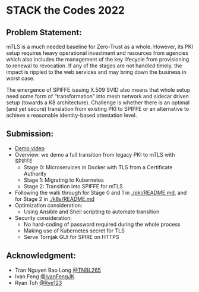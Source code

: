 # STACK the Codes 2022

## Problem Statement:
mTLS is a much needed baseline for Zero-Trust as a whole. However, its PKI setup requires heavy operational
investment and resources from agencies which also  includes the management of the key lifecycle from provisioning to renewal to revocation.
If any of the stages are not handled timely, the impact is  rippled to the web services and may bring down the
business in worst case.

The emergence of SPIFFE issuing X.509 SVID also means  that whole setup need some form of “transformation” into
mesh network and sidecar driven setup (towards a K8  architecture). Challenge is whether there is an optimal (and
yet secure) translation from existing PKI to SPIFFE or an  alternative to achieve a reasonable identity-based attestation level.

## Submission:
- [Demo video]()
- Overview: we demo a full transition from legacy PKI to mTLS with SPIFFE
  - Stage 0: Microservices in Docker with TLS from a Certificate Authority
  - Stage 1: Migrating to Kubernetes 
  - Stage 2: Transition into SPIFFE for mTLS
- Following the walk through for Stage 0 and 1 in [./pki/README.md](./pki/README.md), and for Stage 2 in [./k8s/README.md](./k8s/README.md)
- Optimization consideration: 
  - Using Ansible and Shell scripting to automate transition
- Security consideration:
  - No hard-coding of password required during the whole process
  - Making use of Kubernetes secret for TLS
  - Serve Tornjak GUI for SPIRE on HTTPS

## Acknowledgment:
- Tran Nguyen Bao Long [@TNBL265](https://github.com/TNBL265)
- Ivan Feng [@IvanFengJK](https://github.com/IvanFengJK)
- Ryan Toh [@Rye123](https://github.com/Rye123)